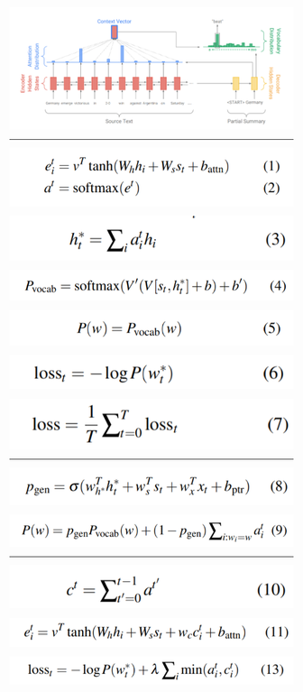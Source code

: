 ![1](1.png)

----------------------------------------------------------------------------------------------------------------------------------------------------------------

![2](2.png)

![3](3.png)

![4](4.png)

![5](5.png)

![6](6.png)

![7](7.png)

----------------------------------------------------------------------------------------------------------------------------------------------------------------

![8](8.png)

![9](9.png)

----------------------------------------------------------------------------------------------------------------------------------------------------------------

![](10.png)

![](11.png)

![](12.png)